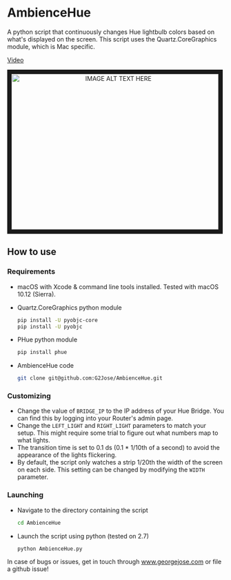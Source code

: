 # AmbienceHue

A python script that continuously changes Hue lightbulb colors based on what's displayed on the screen. This script uses the Quartz.CoreGraphics module, which is Mac specific. 

[Video](http://www.youtube.com/watch?feature=player_embedded&v=pHmz-tI5FK0)

<a align="center" style="text-align:center;" href="http://www.youtube.com/watch?feature=player_embedded&v=pHmz-tI5FK0
" target="_blank"><img align="center" style="text-align:center;" src="http://img.youtube.com/vi/pHmz-tI5FK0/0.jpg" 
alt="IMAGE ALT TEXT HERE" width="480" height="360" border="10" /></a>

## How to use
### Requirements
- macOS with Xcode & command line tools installed. Tested with macOS 10.12 (Sierra).

- Quartz.CoreGraphics python module

	```bash
	pip install -U pyobjc-core
	pip install -U pyobjc
	```

- PHue python module

	```bash
	pip install phue
	```

- AmbienceHue code

	```bash
	git clone git@github.com:G2Jose/AmbienceHue.git
	```

### Customizing
- Change the value of `BRIDGE_IP` to the IP address of your Hue Bridge. You can find this by logging into your Router's admin page. 
- Change the `LEFT_LIGHT` and `RIGHT_LIGHT` parameters to match your setup. This might require some trial to figure out what numbers map to what lights. 
- The transition time is set to 0.1 ds (0.1 * 1/10th of a second) to avoid the appearance of the lights flickering. 
- By default, the script only watches a strip 1/20th the width of the screen on each side. This setting can be changed by modifying the `WIDTH` parameter.

### Launching
- Navigate to the directory containing the script

	```bash
	cd AmbienceHue
	```

- Launch the script using python (tested on 2.7)

	```bash
	python AmbienceHue.py
	```

In case of bugs or issues, get in touch through www.georgejose.com or file a github issue!
